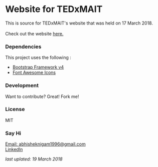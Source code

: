 # Website for TEDxMAIT
This is source for TEDxMAIT's website that was held on 17 March 2018.
<br>
<br>
Check out the website [here.](www.tedxmait.com)

### Dependencies
This project uses the following :

- [Bootstrap Framework v4](https://getbootstrap.com/)<br>
- [Font Awesome Icons](http://fontawesome.io/)<br>

### Development
Want to contribute? Great! Fork me!

### License
MIT

### Say Hi
[Email: abhisheknigam1996@gmail.com](mailto://abhisheknigam1996@gmail.com)<br>
[LinkedIn](https://www.linkedin.com/in/abhishek-nigam25)

*last uplated: 19 March 2018*
